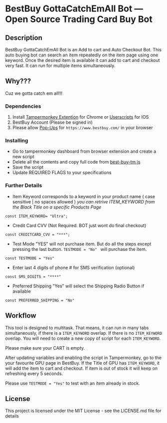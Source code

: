 # BestBuy GottaCatchEmAll Bot — Open Source Trading Card Buy Bot

## Description

BestBuy GottaCatchEmAll Bot is an Add to cart and Auto Checkout Bot. This auto buying bot can search an item repeatedly on the item page using one keyword. Once the desired item is available it can add to cart and checkout very fast. It can run for multiple items simultaneously.

## Why???

Cuz we gotta catch em all!!!

### Dependencies

1. Install [Tampermonkey Extention](https://www.tampermonkey.net/) for Chrome or [Userscripts](https://apps.apple.com/us/app/userscripts/id1463298887) for IOS
2. BestBuy Account (Please be signed in) 
3. Please allow [Pop-Ups](https://www.isc.upenn.edu/how-to/configuring-your-web-browser-allow-pop-windows) for ```https://www.bestbuy.com/``` in your browser


### Installing

* Go to tampermonkey dashboard from browser extension and create a new script
* Delete all the contents and copy full code from [best-buy-tm.js](https://raw.githubusercontent.com/ImaBeRicheyyRichhh/BestBuy-GottaCatchEmAll-Bot/main/best-buy-tm.js)
* Save the script
* Update REQUIRED FLAGS to your specifications


### Further Details

* Item Keyword corresponds to a keyword in your product name ( case sensitive | no spaces allowed )
	*_you can retrive ITEM_KEYWORD from the Black Title on a specific Products Page_*
```
const ITEM_KEYWORD= "Ultra";
```
* Credit Card CVV  (Not Required. BOT just wont do final checkout)
```
const CREDITCARD_CVV = "***";
```
* Test Mode "YES" will not purchase item. But do all the steps except pressing the last button. ```TESTMODE = "No" ``` will purchase the item.
```
const TESTMODE = "Yes"
``` 
* Enter last 4 digits of phone # for SMS verification (optional)
```
const SMS_DIGITS = "****"
``` 
* Preferred Shipping "Yes" will select the Shipping Radio Button if available
```
const PREFERRED_SHIPPING = "No"
``` 

## Workflow

This tool is designed to multitask. That means, it can run in many tabs simultaneously, if there is a ```ITEM_KEYWORD``` overlap.
If there is no ```ITEM_KEYWORD``` overlap. You will need to create a new copy of script for each ```ITEM_KEYWORD```.

Please make sure your CART is empty.

After updating variables and enabling the script in Tampermonkey, go to the your favourite GPU page in BestBuy.
If the Title of GPU has ```ITEM_KEYWORD```, it will add the item to cart and checkout. If item is out of stock it will keep on refreshing every 5 seconds.

Please use ```TESTMODE = "Yes"``` to test with an item already in stock.


## License

This project is licensed under the MIT License - see the LICENSE.md file for details
